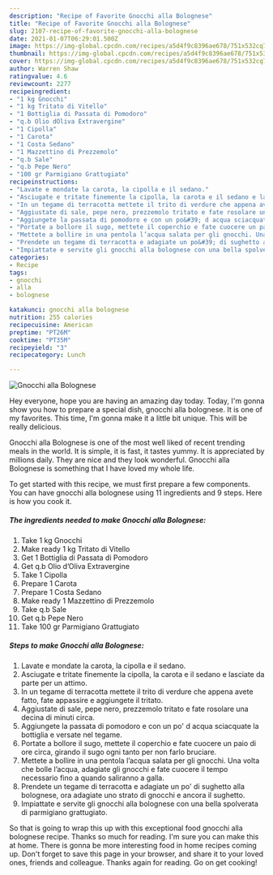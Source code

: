 ```yaml
---
description: "Recipe of Favorite Gnocchi alla Bolognese"
title: "Recipe of Favorite Gnocchi alla Bolognese"
slug: 2107-recipe-of-favorite-gnocchi-alla-bolognese
date: 2021-01-07T06:29:01.500Z
image: https://img-global.cpcdn.com/recipes/a5d4f9c8396ae678/751x532cq70/gnocchi-alla-bolognese-recipe-main-photo.jpg
thumbnail: https://img-global.cpcdn.com/recipes/a5d4f9c8396ae678/751x532cq70/gnocchi-alla-bolognese-recipe-main-photo.jpg
cover: https://img-global.cpcdn.com/recipes/a5d4f9c8396ae678/751x532cq70/gnocchi-alla-bolognese-recipe-main-photo.jpg
author: Warren Shaw
ratingvalue: 4.6
reviewcount: 2277
recipeingredient:
- "1 kg Gnocchi"
- "1 kg Tritato di Vitello"
- "1 Bottiglia di Passata di Pomodoro"
- "q.b Olio dOliva Extravergine"
- "1 Cipolla"
- "1 Carota"
- "1 Costa Sedano"
- "1 Mazzettino di Prezzemolo"
- "q.b Sale"
- "q.b Pepe Nero"
- "100 gr Parmigiano Grattugiato"
recipeinstructions:
- "Lavate e mondate la carota, la cipolla e il sedano."
- "Asciugate e tritate finemente la cipolla, la carota e il sedano e lasciate da parte per un attimo."
- "In un tegame di terracotta mettete il trito di verdure che appena avete fatto, fate appassire e aggiungete il tritato."
- "Aggiustate di sale, pepe nero, prezzemolo tritato e fate rosolare una decina di minuti circa."
- "Aggiungete la passata di pomodoro e con un po&#39; d acqua sciacquate la bottiglia e versate nel tegame."
- "Portate a bollore il sugo, mettete il coperchio e fate cuocere un paio di ore circa, girando il sugo ogni tanto per non farlo bruciare."
- "Mettete a bollire in una pentola l’acqua salata per gli gnocchi. Una volta che bolle l’acqua, adagiate gli gnocchi e fate cuocere il tempo necessario fino a quando saliranno a galla."
- "Prendete un tegame di terracotta e adagiate un po&#39; di sughetto alla bolognese, ora adagiate uno strato di gnocchi e ancora il sughetto."
- "Impiattate e servite gli gnocchi alla bolognese con una bella spolverata di parmigiano grattugiato."
categories:
- Recipe
tags:
- gnocchi
- alla
- bolognese

katakunci: gnocchi alla bolognese 
nutrition: 255 calories
recipecuisine: American
preptime: "PT26M"
cooktime: "PT35M"
recipeyield: "3"
recipecategory: Lunch

---
```



![Gnocchi alla Bolognese](https://img-global.cpcdn.com/recipes/a5d4f9c8396ae678/751x532cq70/gnocchi-alla-bolognese-recipe-main-photo.jpg)

Hey everyone, hope you are having an amazing day today. Today, I'm gonna show you how to prepare a special dish, gnocchi alla bolognese. It is one of my favorites. This time, I'm gonna make it a little bit unique. This will be really delicious.



Gnocchi alla Bolognese is one of the most well liked of recent trending meals in the world. It is simple, it is fast, it tastes yummy. It is appreciated by millions daily. They are nice and they look wonderful. Gnocchi alla Bolognese is something that I have loved my whole life.


To get started with this recipe, we must first prepare a few components. You can have gnocchi alla bolognese using 11 ingredients and 9 steps. Here is how you cook it.

<!--inarticleads1-->

##### The ingredients needed to make Gnocchi alla Bolognese:

1. Take 1 kg Gnocchi
1. Make ready 1 kg Tritato di Vitello
1. Get 1 Bottiglia di Passata di Pomodoro
1. Get q.b Olio d’Oliva Extravergine
1. Take 1 Cipolla
1. Prepare 1 Carota
1. Prepare 1 Costa Sedano
1. Make ready 1 Mazzettino di Prezzemolo
1. Take q.b Sale
1. Get q.b Pepe Nero
1. Take 100 gr Parmigiano Grattugiato




<!--inarticleads2-->

##### Steps to make Gnocchi alla Bolognese:

1. Lavate e mondate la carota, la cipolla e il sedano.
1. Asciugate e tritate finemente la cipolla, la carota e il sedano e lasciate da parte per un attimo.
1. In un tegame di terracotta mettete il trito di verdure che appena avete fatto, fate appassire e aggiungete il tritato.
1. Aggiustate di sale, pepe nero, prezzemolo tritato e fate rosolare una decina di minuti circa.
1. Aggiungete la passata di pomodoro e con un po&#39; d acqua sciacquate la bottiglia e versate nel tegame.
1. Portate a bollore il sugo, mettete il coperchio e fate cuocere un paio di ore circa, girando il sugo ogni tanto per non farlo bruciare.
1. Mettete a bollire in una pentola l’acqua salata per gli gnocchi. Una volta che bolle l’acqua, adagiate gli gnocchi e fate cuocere il tempo necessario fino a quando saliranno a galla.
1. Prendete un tegame di terracotta e adagiate un po&#39; di sughetto alla bolognese, ora adagiate uno strato di gnocchi e ancora il sughetto.
1. Impiattate e servite gli gnocchi alla bolognese con una bella spolverata di parmigiano grattugiato.




So that is going to wrap this up with this exceptional food gnocchi alla bolognese recipe. Thanks so much for reading. I'm sure you can make this at home. There is gonna be more interesting food in home recipes coming up. Don't forget to save this page in your browser, and share it to your loved ones, friends and colleague. Thanks again for reading. Go on get cooking!
